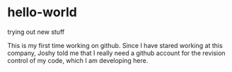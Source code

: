 # hello-world
trying out new stuff

This is my first time working on github. Since I have stared working at this company, Joshy told me that
I really need a github account for the revision control of my code, which I am developing here.
